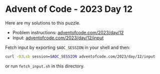 # Advent of Code - 2023 Day 12
Here are my solutions to this puzzle.

* Problem instructions: [adventofcode.com/2023/day/12](https://adventofcode.com/2023/day/12)
* Input: [adventofcode.com/2023/day/12/input](https://adventofcode.com/2023/day/12/input)

Fetch input by exporting `$AOC_SESSION` in your shell and then:
```bash
curl -OJLsb session=$AOC_SESSION adventofcode.com/2023/day/12/input
```

or run `fetch_input.sh` in this directory.
